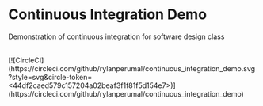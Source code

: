 # Continuous Integration Demo
Demonstration of continuous integration for software design class

<br>
[![CircleCI](https://circleci.com/github/rylanperumal/continuous_integration_demo.svg?style=svg&circle-token=<44df2caed579c157204a02beaf3f1f81f5d154e7>)](https://circleci.com/github/rylanperumal/continuous_integration_demo)


